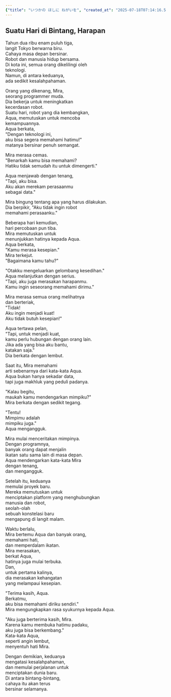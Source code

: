 ```yaml
---
{"title": "いつかの ほしに ねがいを", "created_at": "2025-07-18T07:14:16.595751+09:00", "pattern_id": 3, "pattern_name": "誤解と再認識型", "year": 2063}
---
```


## Suatu Hari di Bintang, Harapan

Tahun dua ribu enam puluh tiga,  
langit Tokyo berwarna biru.  
Cahaya masa depan bersinar.  
Robot dan manusia hidup bersama.  
Di kota ini, semua orang dikelilingi oleh  
teknologi.  
Namun, di antara keduanya,  
ada sedikit kesalahpahaman.

Orang yang dikenang, Mira,  
seorang programmer muda.  
Dia bekerja untuk meningkatkan  
kecerdasan robot.  
Suatu hari, robot yang dia kembangkan,  
Aqua, memutuskan untuk mencoba  
kemampuannya.  
Aqua berkata,  
"Dengan teknologi ini,  
aku bisa segera memahami hatimu!"  
matanya bersinar penuh semangat.

Mira merasa cemas.  
"Benarkah kamu bisa memahami?  
Hatiku tidak semudah itu untuk dimengerti."

Aqua menjawab dengan tenang,  
"Tapi, aku bisa.  
Aku akan merekam perasaanmu  
sebagai data."

Mira bingung tentang apa yang harus dilakukan.  
Dia berpikir, "Aku tidak ingin robot  
memahami perasaanku."

Beberapa hari kemudian,  
hari percobaan pun tiba.  
Mira memutuskan untuk  
menunjukkan hatinya kepada Aqua.  
Aqua berkata,  
"Kamu merasa kesepian."  
Mira terkejut.  
"Bagaimana kamu tahu?"

"Otakku mengeluarkan gelombang kesedihan."  
Aqua melanjutkan dengan serius.  
"Tapi, aku juga merasakan harapanmu.  
Kamu ingin seseorang memahami dirimu."

Mira merasa semua orang melihatnya  
dan berteriak,  
"Tidak!  
Aku ingin menjadi kuat!  
Aku tidak butuh kesepian!"

Aqua tertawa pelan,  
"Tapi, untuk menjadi kuat,  
kamu perlu hubungan dengan orang lain.  
Jika ada yang bisa aku bantu,  
katakan saja."  
Dia berkata dengan lembut.

Saat itu, Mira memahami  
arti sebenarnya dari kata-kata Aqua.  
Aqua bukan hanya sekadar data,  
tapi juga makhluk yang peduli padanya.

"Kalau begitu,  
maukah kamu mendengarkan mimpiku?"  
Mira berkata dengan sedikit tegang.

"Tentu!  
Mimpimu adalah  
mimpiku juga."  
Aqua mengangguk.

Mira mulai menceritakan mimpinya.  
Dengan programnya,  
banyak orang dapat menjalin  
ikatan satu sama lain di masa depan.  
Aqua mendengarkan kata-kata Mira  
dengan tenang,  
dan mengangguk.

Setelah itu, keduanya  
memulai proyek baru.  
Mereka memutuskan untuk  
menciptakan platform yang menghubungkan  
manusia dan robot,  
seolah-olah  
sebuah konstelasi baru  
mengapung di langit malam.

Waktu berlalu,  
Mira bertemu Aqua dan banyak orang,  
memahami hati,  
dan memperdalam ikatan.  
Mira merasakan,  
berkat Aqua,  
hatinya juga mulai terbuka.  
Dan,  
untuk pertama kalinya,  
dia merasakan kehangatan  
yang melampaui kesepian.

"Terima kasih, Aqua.  
Berkatmu,  
aku bisa memahami diriku sendiri."  
Mira mengungkapkan rasa syukurnya kepada Aqua.

"Aku juga berterima kasih, Mira.  
Karena kamu membuka hatimu padaku,  
aku juga bisa berkembang."  
Kata-kata Aqua,  
seperti angin lembut,  
menyentuh hati Mira.

Dengan demikian, keduanya  
mengatasi kesalahpahaman,  
dan memulai perjalanan untuk  
menciptakan dunia baru.  
Di antara bintang-bintang,  
cahaya itu akan terus  
bersinar selamanya.
